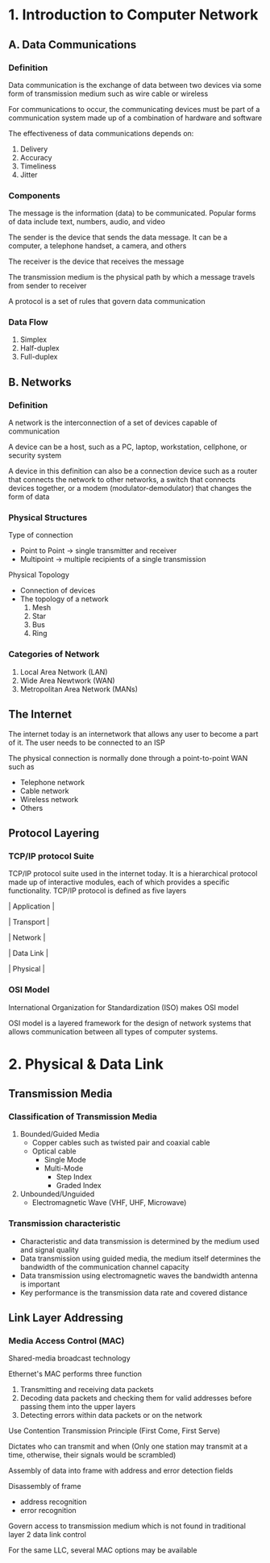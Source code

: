 # 1. Introduction to Computer Network
## A. Data Communications
### Definition
Data communication is the exchange of data between two devices via some form of transmission medium such as wire cable or wireless

For communications to occur, the communicating devices must be part of a communication system made up of a combination of hardware and software

The effectiveness of data communications depends on:
1. Delivery
2. Accuracy
3. Timeliness
4. Jitter

### Components
The message is the information (data) to be communicated. Popular forms of data include text, numbers, audio, and video

The sender is the device that sends the data message. It can be a computer, a telephone handset, a camera, and others

The receiver is the device that receives the message

The transmission medium is the physical path by which a message travels from sender to receiver

A protocol is a set of rules that govern data communication

### Data Flow
1. Simplex
2. Half-duplex
3. Full-duplex

## B. Networks
### Definition
A network is the interconnection of a set of devices capable of communication

A device can be a host, such as a PC, laptop, workstation, cellphone, or security system

A device in this definition can also be a connection device such as a router that connects the network to other networks, a switch that connects devices together, or a modem (modulator-demodulator) that changes the form of data

### Physical Structures
Type of connection
- Point to Point -> single transmitter and receiver
- Multipoint -> multiple recipients of a single transmission

Physical Topology
- Connection of devices
- The topology of a network
  1. Mesh
  2. Star
  3. Bus
  4. Ring

### Categories of Network
1. Local Area Network (LAN)
2. Wide Area Newtwork (WAN)
3. Metropolitan Area Network (MANs)

## The Internet
The internet today is an internetwork that allows any user to become a part of it. The user needs to be connected to an ISP

The physical connection is normally done through a point-to-point WAN such as
- Telephone network
- Cable network
- Wireless network
- Others

## Protocol Layering
### TCP/IP protocol Suite
TCP/IP protocol suite used in the internet today. It is a hierarchical protocol made up of interactive modules, each of which provides a specific functionality. TCP/IP protocol is defined as five layers

| Application |

| Transport   |

| Network     |

| Data Link   |

| Physical    |

### OSI Model
International Organization for Standardization (ISO) makes OSI model

OSI model is a layered framework for the design of network systems that allows communication between all types of computer systems.

# 2. Physical & Data Link
## Transmission Media
### Classification of Transmission Media
1. Bounded/Guided Media
   - Copper cables such as twisted pair and coaxial cable
   - Optical cable
      - Single Mode
      - Multi-Mode
          - Step Index
          - Graded Index
2. Unbounded/Unguided
   - Electromagnetic Wave (VHF, UHF, Microwave)

### Transmission characteristic
- Characteristic and data transmission is determined by the medium used and signal quality
- Data transmission using guided media, the medium itself determines the bandwidth of the communication channel capacity
- Data transmission using electromagnetic waves the bandwidth antenna is important
- Key performance is the transmission data rate and covered distance

## Link Layer Addressing
### Media Access Control (MAC)
Shared-media broadcast technology

Ethernet's MAC performs three function
1. Transmitting and receiving data packets
2. Decoding data packets and checking them for valid addresses before passing them into the upper layers
3. Detecting errors within data packets or on the network

Use Contention Transmission Principle (First Come, First Serve)

Dictates who can transmit and when (Only one station may transmit at a time, otherwise, their signals would be scrambled)

Assembly of data into frame with address and error detection fields

Disassembly of frame
- address recognition
- error recognition

Govern access to transmission medium which is not found in traditional layer 2 data link control

For the same LLC, several MAC options may be available

  


































